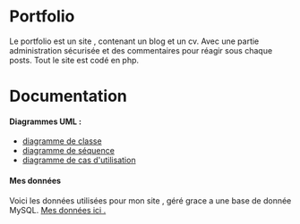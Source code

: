 # Portfolio

Le portfolio est un site , contenant un blog et un cv. Avec une partie administration sécurisée et des commentaires pour réagir sous chaque posts.
Tout le site est codé en php. 

# Documentation

#### Diagrammes UML :

 - [diagramme de classe](https://github.com/arthur-sim/Projet_5/blob/master/diagram/ddc.dia)
 - [diagramme de séquence](https://github.com/arthur-sim/Projet_5/blob/master/diagram/sequence.dia)
 - [diagramme de cas d'utilisation](https://github.com/arthur-sim/Projet_5/blob/master/diagram/casdutilisation.dia)

#### Mes données
Voici les données utilisées pour mon site , géré grace a une base de donnée MySQL.
[Mes données ici .](https://github.com/arthur-sim/Projet_5/blob/master/pj5.sql)
